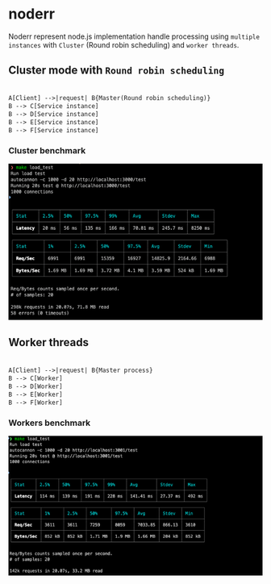 # noderr

Noderr represent node.js implementation handle processing using `multiple instances` with `Cluster` (Round robin scheduling) and `worker threads`.   

## Cluster mode with `Round robin scheduling`
```flowchart LR

A[Client] -->|request| B{Master(Round robin scheduling)}
B --> C[Service instance]
B --> D[Service instance]
B --> E[Service instance]
B --> F[Service instance]
```
### Cluster benchmark
![cluster_benchmark](/assets/cluster_benchmark.png)

## Worker threads 
```flowchart LR

A[Client] -->|request| B{Master process}
B --> C[Worker]
B --> D[Worker]
B --> E[Worker]
B --> F[Worker]
```

### Workers benchmark
![cluster_benchmark](/assets/workers_benchmark.png)

